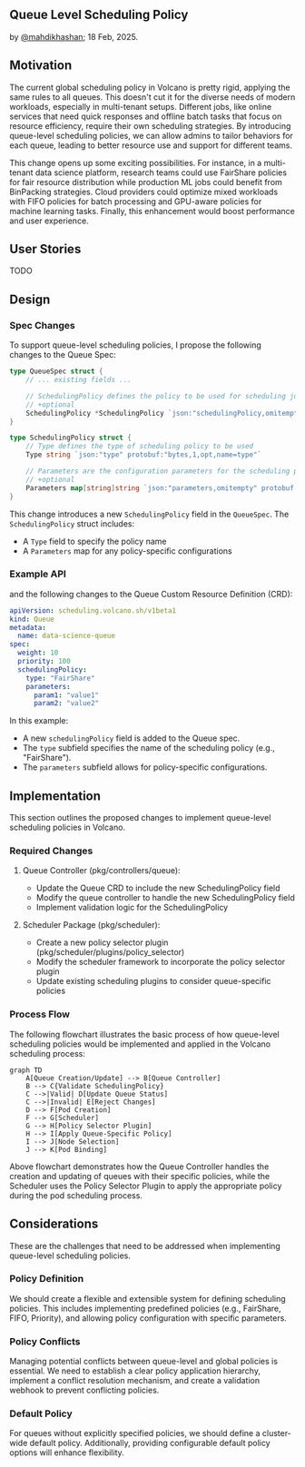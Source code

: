 Queue Level Scheduling Policy
---

by [@mahdikhashan](http://github.com/mahdikhashan); 18 Feb, 2025.

## Motivation

The current global scheduling policy in Volcano is pretty rigid, applying the same rules to all queues. This doesn't cut it for the diverse needs of modern workloads, especially in multi-tenant setups. Different jobs, like online services that need quick responses and offline batch tasks that focus on resource efficiency, require their own scheduling strategies. By introducing queue-level scheduling policies, we can allow admins to tailor behaviors for each queue, leading to better resource use and support for different teams.

This change opens up some exciting possibilities. For instance, in a multi-tenant data science platform, research teams could use FairShare policies for fair resource distribution while production ML jobs could benefit from BinPacking strategies. Cloud providers could optimize mixed workloads with FIFO policies for batch processing and GPU-aware policies for machine learning tasks. Finally, this enhancement would boost performance and user experience.

## User Stories

TODO

## Design

### Spec Changes

To support queue-level scheduling policies, I propose the following changes to the Queue Spec:

```go
type QueueSpec struct {
    // ... existing fields ...

    // SchedulingPolicy defines the policy to be used for scheduling jobs in this queue
    // +optional
    SchedulingPolicy *SchedulingPolicy `json:"schedulingPolicy,omitempty" protobuf:"bytes,11,opt,name=schedulingPolicy"`
}

type SchedulingPolicy struct {
    // Type defines the type of scheduling policy to be used
    Type string `json:"type" protobuf:"bytes,1,opt,name=type"`

    // Parameters are the configuration parameters for the scheduling policy
    // +optional
    Parameters map[string]string `json:"parameters,omitempty" protobuf:"bytes,2,opt,name=parameters"`
}
```

This change introduces a new `SchedulingPolicy` field in the `QueueSpec`. The `SchedulingPolicy` struct includes:
- A `Type` field to specify the policy name
- A `Parameters` map for any policy-specific configurations

### Example API

and the following changes to the Queue Custom Resource Definition (CRD):

```yaml
apiVersion: scheduling.volcano.sh/v1beta1
kind: Queue
metadata:
  name: data-science-queue
spec:
  weight: 10
  priority: 100
  schedulingPolicy:
    type: "FairShare"
    parameters:
      param1: "value1"
      param2: "value2"
```

In this example:

- A new `schedulingPolicy` field is added to the Queue spec.
- The `type` subfield specifies the name of the scheduling policy (e.g., "FairShare").
- The `parameters` subfield allows for policy-specific configurations.

## Implementation

This section outlines the proposed changes to implement queue-level scheduling policies in Volcano.

### Required Changes

1. Queue Controller (pkg/controllers/queue):
   - Update the Queue CRD to include the new SchedulingPolicy field
   - Modify the queue controller to handle the new SchedulingPolicy field
   - Implement validation logic for the SchedulingPolicy

2. Scheduler Package (pkg/scheduler):
   - Create a new policy selector plugin (pkg/scheduler/plugins/policy_selector)
   - Modify the scheduler framework to incorporate the policy selector plugin
   - Update existing scheduling plugins to consider queue-specific policies

### Process Flow

The following flowchart illustrates the basic process of how queue-level scheduling policies would be implemented and applied in the Volcano scheduling process:

```mermaid
graph TD
    A[Queue Creation/Update] --> B[Queue Controller]
    B --> C{Validate SchedulingPolicy}
    C -->|Valid| D[Update Queue Status]
    C -->|Invalid| E[Reject Changes]
    D --> F[Pod Creation]
    F --> G[Scheduler]
    G --> H[Policy Selector Plugin]
    H --> I[Apply Queue-Specific Policy]
    I --> J[Node Selection]
    J --> K[Pod Binding]
```

Above flowchart demonstrates how the Queue Controller handles the creation and updating of queues with their specific policies, while the Scheduler uses the Policy Selector Plugin to apply the appropriate policy during the pod scheduling process.

## Considerations

These are the challenges that need to be addressed when implementing queue-level scheduling policies.

### Policy Definition

We should create a flexible and extensible system for defining scheduling policies. This includes implementing predefined policies (e.g., FairShare, FIFO, Priority), and allowing policy configuration with specific parameters.

### Policy Conflicts

Managing potential conflicts between queue-level and global policies is essential. We need to establish a clear policy application hierarchy, implement a conflict resolution mechanism, and create a validation webhook to prevent conflicting policies.

### Default Policy

For queues without explicitly specified policies, we should define a cluster-wide default policy. Additionally, providing configurable default policy options will enhance flexibility.
